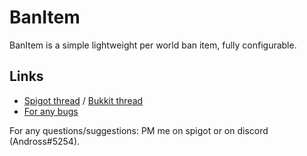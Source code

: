 # BanItem
BanItem is a simple lightweight per world ban item, fully configurable.

## Links
* [Spigot thread](#) / [Bukkit thread](#)
* [For any bugs](https://github.com/Andross96/BanItem/issues)

For any questions/suggestions: PM me on spigot or on discord (Andross#5254).